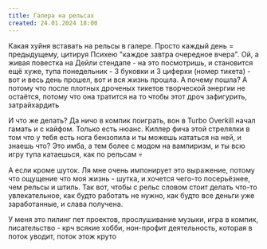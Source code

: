 ```yaml
---
title: Галера на рельсах
created: 24.01.2024 18:00
---
```


<p>Какая хуйня вставать на рельсы в галере. Просто каждый день = предыдущему, цитируя Психею "каждое завтра очередное
    вчера". Ой, а живая повестка на Дейли стендапе - на это посмотришь, и становится ещё хуже, тупа понедельник - 3
    буковки и 3 циферки (номер тикета) - вот и весь день прошел, вот и вся жизнь прошла. А почему пошла? А потому что
    после плотных дроченых тикетов творческой энергии не остаётся, потому что она тратится на то чтобы этот дроч
    зафигурить, затрайхардить</p>

<p>И что же делать? Да ничо в компик поиграть, вон в Turbo Overkill начал гамать и с кайфом. Только есть нюанс. Киллер
    фича этой стрелялки в том что у тебя есть нога бензопила и ты можешь кататься на ней, и знаешь что? Это имба, а тем
    более с модом на вампиризм, и ты всю игру тупа катаешься, как по рельсам 💀</p>

<p>А если кроме шуток. Ля мне очень импонирует это выражение, потому что ощущение что моя жизнь - шутка, и хочется
    чего-то посерьёзнее, чем рельсы и штиль. Так вот, чтобы с рельс словом стоит делать что-то увлекательное, как будто
    работать не нужно, как будто все деньги уже заработанные, и слава получена.</p>

<p>У меня это пилинг пет проектов, прослушивание музыки, игра в компик, писательство - крч всякие хобби, нон-профит
    деятельность, которая в поток уводит, поток этож круто</p>

